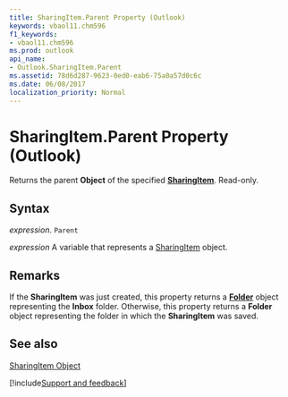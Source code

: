 ```yaml
---
title: SharingItem.Parent Property (Outlook)
keywords: vbaol11.chm596
f1_keywords:
- vbaol11.chm596
ms.prod: outlook
api_name:
- Outlook.SharingItem.Parent
ms.assetid: 78d6d287-9623-0ed0-eab6-75a0a57d0c6c
ms.date: 06/08/2017
localization_priority: Normal
---
```



# SharingItem.Parent Property (Outlook)

Returns the parent  **Object** of the specified **[SharingItem](Outlook.SharingItem.md)**. Read-only.


## Syntax

_expression_. `Parent`

_expression_ A variable that represents a [SharingItem](./Outlook.SharingItem.md) object.


## Remarks

If the  **SharingItem** was just created, this property returns a **[Folder](Outlook.Folder.md)** object representing the **Inbox** folder. Otherwise, this property returns a **Folder** object representing the folder in which the **SharingItem** was saved.


## See also


[SharingItem Object](Outlook.SharingItem.md)

[!include[Support and feedback](~/includes/feedback-boilerplate.md)]